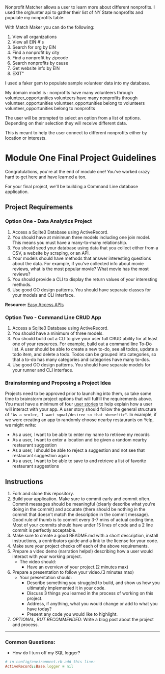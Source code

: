 
Nonprofit Matcher allows a user to learn more about different nonprofits.
I used the orghunter api to gather their list of NY State nonprofits and populate my nonprofits table.

With Match Maker you can do the following:
1. View all organizations
2. View all EIN #'s
3. Search for org by EIN
4. Find a nonprofit by city
5. Find a nonprofit by zipcode
6. Search nonprofits by cause
7. Get website info by EIN
8. EXIT"

I used a faker gem to populate sample volunteer data into my database.

My domain model is :
  nonprofits have many volunteers through volunteer_opportunities
  volunteers have many nonprofits through volunteer_opportunities
  volunteer_opportunities belong to volunteers
  volunteer_opportunities belong to nonprofits

The user will be prompted to select an option from a list of options. Depending on their selection they
will receive different data.

This is meant to help the user connect to different nonprofits either by location or interests.
























# Module One Final Project Guidelines

Congratulations, you're at the end of module one! You've worked crazy hard to get here and have learned a ton.

For your final project, we'll be building a Command Line database application.

## Project Requirements

### Option One - Data Analytics Project

1. Access a Sqlite3 Database using ActiveRecord.
2. You should have at minimum three models including one join model. This means you must have a many-to-many relationship.
3. You should seed your database using data that you collect either from a CSV, a website by scraping, or an API.
4. Your models should have methods that answer interesting questions about the data. For example, if you've collected info about movie reviews, what is the most popular movie? What movie has the most reviews?
5. You should provide a CLI to display the return values of your interesting methods.  
6. Use good OO design patterns. You should have separate classes for your models and CLI interface.

  **Resource:** [Easy Access APIs](https://github.com/learn-co-curriculum/easy-access-apis)

### Option Two - Command Line CRUD App

1. Access a Sqlite3 Database using ActiveRecord.
2. You should have a minimum of three models.
3. You should build out a CLI to give your user full CRUD ability for at least one of your resources. For example, build out a command line To-Do list. A user should be able to create a new to-do, see all todos, update a todo item, and delete a todo. Todos can be grouped into categories, so that a to-do has many categories and categories have many to-dos.
4. Use good OO design patterns. You should have separate models for your runner and CLI interface.

### Brainstorming and Proposing a Project Idea

Projects need to be approved prior to launching into them, so take some time to brainstorm project options that will fulfill the requirements above.  You must have a minimum of four [user stories](https://en.wikipedia.org/wiki/User_story) to help explain how a user will interact with your app.  A user story should follow the general structure of `"As a <role>, I want <goal/desire> so that <benefit>"`. In example, if we were creating an app to randomly choose nearby restaurants on Yelp, we might write:

* As a user, I want to be able to enter my name to retrieve my records
* As a user, I want to enter a location and be given a random nearby restaurant suggestion
* As a user, I should be able to reject a suggestion and not see that restaurant suggestion again
* As a user, I want to be able to save to and retrieve a list of favorite restaurant suggestions

## Instructions

1. Fork and clone this repository.
2. Build your application. Make sure to commit early and commit often. Commit messages should be meaningful (clearly describe what you're doing in the commit) and accurate (there should be nothing in the commit that doesn't match the description in the commit message). Good rule of thumb is to commit every 3-7 mins of actual coding time. Most of your commits should have under 15 lines of code and a 2 line commit is perfectly acceptable.
3. Make sure to create a good README.md with a short description, install instructions, a contributors guide and a link to the license for your code.
4. Make sure your project checks off each of the above requirements.
5. Prepare a video demo (narration helps!) describing how a user would interact with your working project.
    * The video should:
      - Have an overview of your project.(2 minutes max)
6. Prepare a presentation to follow your video.(3 minutes max)
    * Your presentation should:
      - Describe something you struggled to build, and show us how you ultimately implemented it in your code.
      - Discuss 3 things you learned in the process of working on this project.
      - Address, if anything, what you would change or add to what you have today?
      - Present any code you would like to highlight.   
7. *OPTIONAL, BUT RECOMMENDED*: Write a blog post about the project and process.

---
### Common Questions:
- How do I turn off my SQL logger?
```ruby
# in config/environment.rb add this line:
ActiveRecord::Base.logger = nil
```
